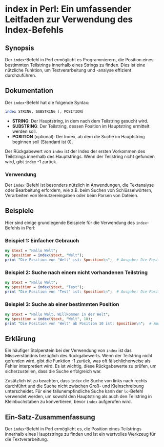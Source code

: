 <!--
Meta Description: # index in Perl: Ein umfassender Leitfaden zur Verwendung des Index-Befehls ## Synopsis Der `index`-Befehl in Perl ermöglicht es Programmierern, die P...
Meta Keywords: position, index, die, der, ist
-->

# index in Perl: Ein umfassender Leitfaden zur Verwendung des Index-Befehls

## Synopsis
Der `index`-Befehl in Perl ermöglicht es Programmierern, die Position eines bestimmten Teilstrings innerhalb eines Strings zu finden. Dies ist eine nützliche Funktion, um Textverarbeitung und -analyse effizient durchzuführen.

## Dokumentation
Der `index`-Befehl hat die folgende Syntax:

```perl
index STRING, SUBSTRING [, POSITION]
```

- **STRING**: Der Hauptstring, in dem nach dem Teilstring gesucht wird.
- **SUBSTRING**: Der Teilstring, dessen Position im Hauptstring ermittelt werden soll.
- **POSITION** (optional): Der Index, ab dem die Suche im Hauptstring beginnen soll (Standard ist 0).

Der Rückgabewert von `index` ist der Index der ersten Vorkommen des Teilstrings innerhalb des Hauptstrings. Wenn der Teilstring nicht gefunden wird, gibt `index` -1 zurück.

### Verwendung
Der `index`-Befehl ist besonders nützlich in Anwendungen, die Textanalyse oder Bearbeitung erfordern, wie z.B. beim Suchen von Schlüsselwörtern, Verarbeiten von Benutzereingaben oder beim Parsen von Dateien.

## Beispiele
Hier sind einige grundlegende Beispiele für die Verwendung des `index`-Befehls in Perl:

### Beispiel 1: Einfacher Gebrauch
```perl
my $text = "Hallo Welt";
my $position = index($text, "Welt");
print "Die Position von 'Welt' ist: $position\n";  # Ausgabe: Die Position von 'Welt' ist: 6
```

### Beispiel 2: Suche nach einem nicht vorhandenen Teilstring
```perl
my $text = "Hallo Welt";
my $position = index($text, "Test");
print "Die Position von 'Test' ist: $position\n";  # Ausgabe: Die Position von 'Test' ist: -1
```

### Beispiel 3: Suche ab einer bestimmten Position
```perl
my $text = "Hallo Welt, Willkommen in der Welt";
my $position = index($text, "Welt", 10);
print "Die Position von 'Welt' ab Position 10 ist: $position\n";  # Ausgabe: Die Position von 'Welt' ab Position 10 ist: 20
```

## Erklärung
Ein häufiger Stolperstein bei der Verwendung von `index` ist das Missverständnis bezüglich des Rückgabewerts. Wenn der Teilstring nicht gefunden wird, gibt die Funktion -1 zurück, was oft fälschlicherweise als Fehler interpretiert wird. Es ist wichtig, diese Rückgabewerte zu prüfen, um sicherzustellen, dass die Suche erfolgreich war.

Zusätzlich ist zu beachten, dass `index` die Suche von links nach rechts durchführt und die Suche nicht zwischen Groß- und Kleinschreibung unterscheidet. Für eine fallunempfindliche Suche kann der `lc`-Befehl verwendet werden, um sowohl den Hauptstring als auch den Teilstring in Kleinbuchstaben zu konvertieren, bevor `index` aufgerufen wird.

## Ein-Satz-Zusammenfassung
Der `index`-Befehl in Perl ermöglicht es, die Position eines Teilstrings innerhalb eines Hauptstrings zu finden und ist ein wertvolles Werkzeug für die Textverarbeitung.
